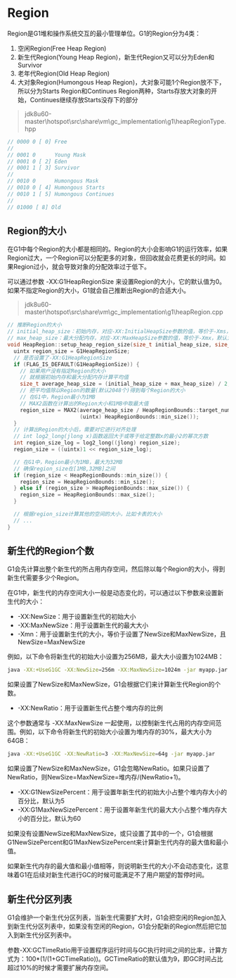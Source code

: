 # Region

Region是G1堆和操作系统交互的最小管理单位。G1的Region分为4类：

1. 空闲Region(Free Heap Region)
2. 新生代Region(Young Heap Region)，新生代Region又可以分为Eden和Survivor
3. 老年代Region(Old Heap Region)
4. 大对象Region(Humongous Heap Region)，大对象可能1个Region放不下，所以分为Starts Region和Continues Region两种，Starts存放大对象的开始，Continues继续存放Starts没存下的部分

> jdk8u60-master\hotspot\src\share\vm\gc_implementation\g1\heapRegionType.hpp

```cpp
// 0000 0 [ 0] Free
//
// 0001 0      Young Mask
// 0001 0 [ 2] Eden
// 0001 1 [ 3] Survivor
//
// 0010 0      Humongous Mask
// 0010 0 [ 4] Humongous Starts
// 0010 1 [ 5] Humongous Continues
//
// 01000 [ 8] Old
```

## Region的大小

在G1中每个Region的大小都是相同的。Region的大小会影响G1的运行效率，如果Region过大，一个Region可以分配更多的对象，但回收就会花费更长的时间。如果Region过小，就会导致对象的分配效率过于低下。

可以通过参数 -XX:G1HeapRegionSize 来设置Region的大小，它的默认值为0。如果不指定Region的大小，G1就会自己推断出Region的合适大小。

> jdk8u60-master\hotspot\src\share\vm\gc_implementation\g1\heapRegion.cpp

```cpp
// 推断Region的大小
// initial_heap_size：初始内存，对应-XX:InitialHeapSize参数的值，等价于-Xms，默认为0
// max_heap_size：最大分配内存，对应-XX:MaxHeapSize参数的值，等价于-Xmx，默认为96MB
void HeapRegion::setup_heap_region_size(size_t initial_heap_size, size_t max_heap_size) {
  uintx region_size = G1HeapRegionSize;
  // 是否设置了-XX:G1HeapRegionSize
  if (FLAG_IS_DEFAULT(G1HeapRegionSize)) {
    // 如果用户没有指定Region的大小
    // 就根据初始内存和最大分配内存计算平均值
    size_t average_heap_size = (initial_heap_size + max_heap_size) / 2;
    // 把平均值除以Region的数量(默认2048个)得到每个Region的大小
    // 在G1中，Region最小为1MB
    // MAX2函数在计算出的Region大小和1MB中取最大值
    region_size = MAX2(average_heap_size / HeapRegionBounds::target_number(),
                       (uintx) HeapRegionBounds::min_size());
  }
  // 计算出Region的大小后，需要对它进行对齐处理
  // int log2_long(jlong x)函数返回大于或等于给定整数x的最小2的幂次方数
  int region_size_log = log2_long((jlong) region_size);
  region_size = ((uintx)1 << region_size_log);

  // 在G1中，Region最小为1MB，最大为32MB
  // 确保region_size在[1MB,32MB]之间
  if (region_size < HeapRegionBounds::min_size()) {
    region_size = HeapRegionBounds::min_size();
  } else if (region_size > HeapRegionBounds::max_size()) {
    region_size = HeapRegionBounds::max_size();
  }

  // 根据region_size计算其他的空间的大小，比如卡表的大小
  // ...
}
```

## 新生代的Region个数

G1会先计算出整个新生代的所占用内存空间，然后除以每个Region的大小，得到新生代需要多少个Region。

在G1中，新生代的内存空间大小一般是动态变化的，可以通过以下参数来设置新生代的大小：

- -XX:NewSize：用于设置新生代的初始大小
- -XX:MaxNewSize：用于设置新生代的最大大小
- -Xmn：用于设置新生代的大小，等价于设置了NewSize和MaxNewSize，且NewSize=MaxNewSize

例如，以下命令将新生代的初始大小设置为256MB，最大大小设置为1024MB：
```sh
java -XX:+UseG1GC -XX:NewSize=256m -XX:MaxNewSize=1024m -jar myapp.jar
```

如果设置了NewSize和MaxNewSize，G1会根据它们来计算新生代Region的个数。

- -XX:NewRatio：用于设置新生代占整个堆内存的比例

这个参数通常与 -XX:MaxNewSize 一起使用，以控制新生代占用的内存空间范围。例如，以下命令将新生代的初始大小设置为堆内存的30%，最大大小为64GB：
```sh
java -XX:+UseG1GC -XX:NewRatio=3 -XX:MaxNewSize=64g -jar myapp.jar
```

如果设置了NewSize和MaxNewSize，G1会忽略NewRatio。如果只设置了NewRatio，则NewSize=MaxNewSize=堆内存/(NewRatio+1)。

- -XX:G1NewSizePercent：用于设置年新生代的初始大小占整个堆内存大小的百分比，默认为5
- -XX:G1MaxNewSizePercent：用于设置年新生代的最大大小占整个堆内存大小的百分比，默认为60

如果没有设置NewSize和MaxNewSize，或只设置了其中的一个，G1会根据G1NewSizePercent和G1MaxNewSizePercent来计算新生代内存的最大值和最小值。

如果新生代内存的最大值和最小值相等，则说明新生代的大小不会动态变化，这意味着G1在后续对新生代进行GC的时候可能满足不了用户期望的暂停时间。

## 新生代分区列表

G1会维护一个新生代分区列表，当新生代需要扩大时，G1会把空闲的Region加入到新生代分区列表中，如果没有空闲的Region，G1会分配新的Region然后把它加入到新生代分区列表中。

参数-XX:GCTimeRatio用于设置程序运行时间与GC执行时间之间的比率，计算方式为：100*(1/(1+GCTimeRatio))。GCTimeRatio的默认值为9，即GC时间占比超过10%的时候才需要扩展内存空间。
